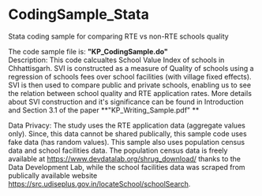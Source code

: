 # CodingSample_Stata
Stata coding sample for comparing RTE vs non-RTE schools quality

The code sample file is: **"KP_CodingSample.do"**   
Description: This code calcualtes School Value Index of schools in Chhattisgarh. SVI is constructed as a measure of Quality of schools using a regression of schools fees over school facilities (with village fixed effects). SVI is then used to compare public and private schools, enabling us to see the relation between school quality and RTE application rates. More details about SVI construction and it's significance can be found in Introduction and Section 3.1 of the paper **"KP_Writing_Sample.pdf" **

Data Privacy: The study uses the RTE application data (aggregate values only). Since, this data cannot be shared publically, this sample code uses fake data (has random values). This sample also uses population census data and school facilities data. The population census data is freely available at https://www.devdatalab.org/shrug_download/ thanks to the Data Development Lab, while the school facilities data was scraped from publically available website https://src.udiseplus.gov.in/locateSchool/schoolSearch.
